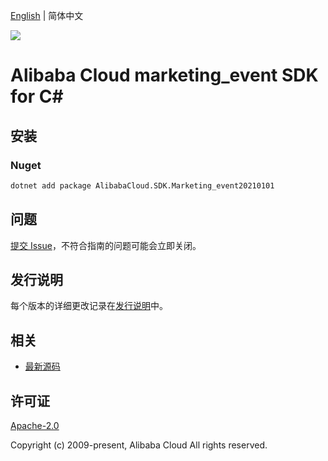 [English](README.md) | 简体中文

![](https://aliyunsdk-pages.alicdn.com/icons/AlibabaCloud.svg)

# Alibaba Cloud marketing_event SDK for C#

## 安装

### Nuget

```bash
dotnet add package AlibabaCloud.SDK.Marketing_event20210101
```

## 问题

[提交 Issue](https://github.com/aliyun/alibabacloud-csharp-sdk/issues/new)，不符合指南的问题可能会立即关闭。

## 发行说明

每个版本的详细更改记录在[发行说明](./ChangeLog.md)中。

## 相关

* [最新源码](https://github.com/aliyun/alibabacloud-csharp-sdk/)

## 许可证

[Apache-2.0](http://www.apache.org/licenses/LICENSE-2.0)

Copyright (c) 2009-present, Alibaba Cloud All rights reserved.
